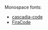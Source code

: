 Monospace fonts:
- [cascadia-code](https://github.com/microsoft/cascadia-code)
- [FiraCode](https://github.com/tonsky/FiraCode)
